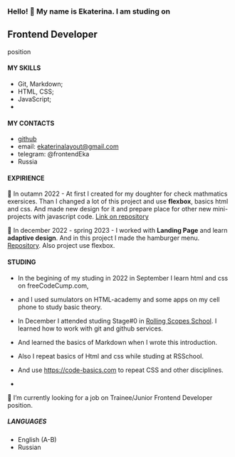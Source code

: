 ### Hello! 👋   My name is Ekaterina. I am studing on 
## Frontend Developer 
position

#### MY SKILLS
- Git, Markdown;
- HTML, CSS;
- JavaScript;
- 

#### MY CONTACTS
- [github](https://github.com/frontenddevkan)
- email: ekaterinalayout@gmail.com
- telegram: @frontendEka
- Russia

#### EXPIRIENCE

🌱  In outamn 2022 - At first I created for my doughter for check mathmatics exersices. Than I changed a lot of this project and use **flexbox**, basics html and css. And made new design for it and prepare place 
for other new mini-projects with javascript code. [Link on repository](https://github.com/frontenddevkan/PortalForApps)

🌱 In december 2022 - spring 2023 - I worked with **Landing Page** and learn **adaptive design**. And in this project I made the hamburger menu. [Repository](https://github.com/frontenddevkan/Plants_Landing). Also project use flexbox. 

#### STUDING
- In the begining of my studing in 2022 in September I learn html and css on freeCodeCump.com, 
- and I used sumulators on HTML-academy and some apps on my cell phone to study basic theory.  

- In December I attended studing Stage#0 in [Rolling Scopes School](https://rollingscopes.com/). I learned how to work with git and github services. 
- And learned the basics of Markdown when I wrote this introduction. 
- Also I repeat basics of Html and css while studing at RSSchool. 
- And use https://code-basics.com to repeat CSS and other disciplines.

- 
🔭 I’m currently looking for a job on Trainee/Junior Frontend Developer position. 

##### LANGUAGES

- English (A-B)
- Russian

<!--
 I’m looking to collaborate on ...
- 🤔 I’m looking for help with ...
- 💬 Ask me about ...
- 📫 How to reach me: ...
- 😄 Pronouns: ...
- ⚡ Fun fact: ...
-->
